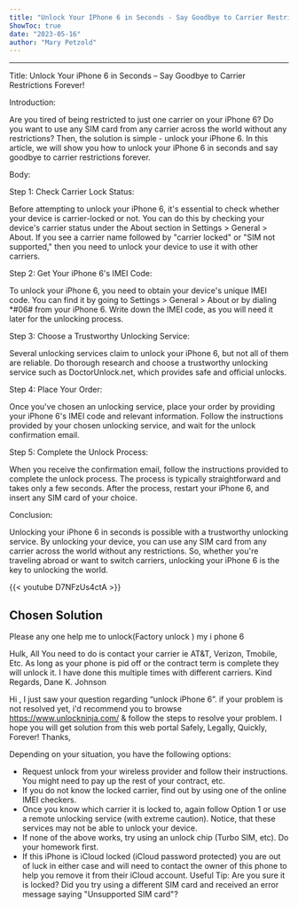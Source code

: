 ```yaml
---
title: "Unlock Your IPhone 6 in Seconds - Say Goodbye to Carrier Restrictions Forever!"
ShowToc: true 
date: "2023-05-16"
author: "Mary Petzold"
---
```

*****
Title: Unlock Your iPhone 6 in Seconds – Say Goodbye to Carrier Restrictions Forever!

Introduction:

Are you tired of being restricted to just one carrier on your iPhone 6? Do you want to use any SIM card from any carrier across the world without any restrictions? Then, the solution is simple - unlock your iPhone 6. In this article, we will show you how to unlock your iPhone 6 in seconds and say goodbye to carrier restrictions forever.

Body:

Step 1: Check Carrier Lock Status:

Before attempting to unlock your iPhone 6, it's essential to check whether your device is carrier-locked or not. You can do this by checking your device's carrier status under the About section in Settings > General > About. If you see a carrier name followed by "carrier locked" or "SIM not supported," then you need to unlock your device to use it with other carriers.

Step 2: Get Your iPhone 6's IMEI Code:

To unlock your iPhone 6, you need to obtain your device's unique IMEI code. You can find it by going to Settings > General > About or by dialing *#06# from your iPhone 6. Write down the IMEI code, as you will need it later for the unlocking process.

Step 3: Choose a Trustworthy Unlocking Service:

Several unlocking services claim to unlock your iPhone 6, but not all of them are reliable. Do thorough research and choose a trustworthy unlocking service such as DoctorUnlock.net, which provides safe and official unlocks.

Step 4: Place Your Order:

Once you've chosen an unlocking service, place your order by providing your iPhone 6's IMEI code and relevant information. Follow the instructions provided by your chosen unlocking service, and wait for the unlock confirmation email.

Step 5: Complete the Unlock Process:

When you receive the confirmation email, follow the instructions provided to complete the unlock process. The process is typically straightforward and takes only a few seconds. After the process, restart your iPhone 6, and insert any SIM card of your choice.

Conclusion:

Unlocking your iPhone 6 in seconds is possible with a trustworthy unlocking service. By unlocking your device, you can use any SIM card from any carrier across the world without any restrictions. So, whether you're traveling abroad or want to switch carriers, unlocking your iPhone 6 is the key to unlocking the world.

{{< youtube D7NFzUs4ctA >}} 



## Chosen Solution
 Please any one help me to unlock(Factory unlock )  my i phone 6

 Hulk,
All You need to do is contact your carrier ie AT&T, Verizon, Tmobile, Etc.  As long as your phone is pid off or the contract term is complete they will unlock it.  I have done this multiple times with different carriers.
Kind Regards,
Dane K. Johnson

 Hi ,
I just saw your question regarding “unlock iPhone 6”. if your problem is not resolved yet, i'd recommend you to browse https://www.unlockninja.com/  & follow the steps to resolve your problem. I hope you will get solution from this web portal Safely, Legally, Quickly, Forever!
Thanks,

 Depending on your situation, you have the following options:
*  Request unlock from your wireless provider and follow their instructions. You might need to pay up the rest of your contract, etc.
*  If you do not know the locked carrier, find out by using one of the online IMEI checkers.
*  Once you know which carrier it is locked to, again follow Option 1 or use a remote unlocking service (with extreme caution). Notice, that these services may not be able to unlock your device.
*  If none of the above works, try using an unlock chip (Turbo SIM, etc). Do your homework first.
*  If this iPhone is iCloud locked (iCloud password protected) you are out of luck in either case and will need to contact the owner of this phone to help you remove it from their iCloud account.
Useful Tip:  Are you sure it is locked? Did you try using a different SIM card and received an error message saying "Unsupported SIM card"?




